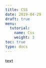 ```yaml
---
title: CSS
date: 2019-04-29
draft: true
menu:
  tutorial:
    name: Css
    weight: 3
toc: true
type: docs
---
```


text
